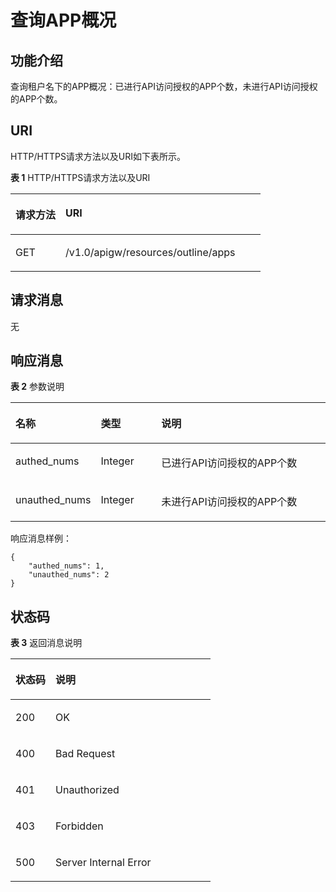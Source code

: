 # 查询APP概况<a name="ZH-CN_TOPIC_0000001082221217"></a>

## 功能介绍<a name="zh-cn_topic_0118924544_section46313469"></a>

查询租户名下的APP概况：已进行API访问授权的APP个数，未进行API访问授权的APP个数。

## URI<a name="zh-cn_topic_0118924544_section14168045"></a>

HTTP/HTTPS请求方法以及URI如下表所示。

**表 1**  HTTP/HTTPS请求方法以及URI

<a name="zh-cn_topic_0118924544_table53146607"></a>
<table><thead align="left"><tr id="zh-cn_topic_0118924544_row44635631"><th class="cellrowborder" valign="top" width="20%" id="mcps1.2.3.1.1"><p id="zh-cn_topic_0118924544_p58716368"><a name="zh-cn_topic_0118924544_p58716368"></a><a name="zh-cn_topic_0118924544_p58716368"></a>请求方法</p>
</th>
<th class="cellrowborder" valign="top" width="80%" id="mcps1.2.3.1.2"><p id="zh-cn_topic_0118924544_p58405369"><a name="zh-cn_topic_0118924544_p58405369"></a><a name="zh-cn_topic_0118924544_p58405369"></a>URI</p>
</th>
</tr>
</thead>
<tbody><tr id="zh-cn_topic_0118924544_row33214483"><td class="cellrowborder" valign="top" width="20%" headers="mcps1.2.3.1.1 "><p id="zh-cn_topic_0118924544_p6018630"><a name="zh-cn_topic_0118924544_p6018630"></a><a name="zh-cn_topic_0118924544_p6018630"></a>GET</p>
</td>
<td class="cellrowborder" valign="top" width="80%" headers="mcps1.2.3.1.2 "><p id="zh-cn_topic_0118924544_p17747001"><a name="zh-cn_topic_0118924544_p17747001"></a><a name="zh-cn_topic_0118924544_p17747001"></a>/v1.0/apigw/resources/outline/apps</p>
</td>
</tr>
</tbody>
</table>

## 请求消息<a name="zh-cn_topic_0118924544_section60403546"></a>

无

## 响应消息<a name="zh-cn_topic_0118924544_section60849047"></a>

**表 2**  参数说明

<a name="zh-cn_topic_0118924544_table20164232"></a>
<table><thead align="left"><tr id="zh-cn_topic_0118924544_row243552"><th class="cellrowborder" valign="top" width="20%" id="mcps1.2.4.1.1"><p id="zh-cn_topic_0118924544_p19727751"><a name="zh-cn_topic_0118924544_p19727751"></a><a name="zh-cn_topic_0118924544_p19727751"></a>名称</p>
</th>
<th class="cellrowborder" valign="top" width="20%" id="mcps1.2.4.1.2"><p id="zh-cn_topic_0118924544_p54443990"><a name="zh-cn_topic_0118924544_p54443990"></a><a name="zh-cn_topic_0118924544_p54443990"></a>类型</p>
</th>
<th class="cellrowborder" valign="top" width="60%" id="mcps1.2.4.1.3"><p id="zh-cn_topic_0118924544_p47887094"><a name="zh-cn_topic_0118924544_p47887094"></a><a name="zh-cn_topic_0118924544_p47887094"></a>说明</p>
</th>
</tr>
</thead>
<tbody><tr id="zh-cn_topic_0118924544_row53649423"><td class="cellrowborder" valign="top" width="20%" headers="mcps1.2.4.1.1 "><p id="zh-cn_topic_0118924544_p50635976"><a name="zh-cn_topic_0118924544_p50635976"></a><a name="zh-cn_topic_0118924544_p50635976"></a>authed_nums</p>
</td>
<td class="cellrowborder" valign="top" width="20%" headers="mcps1.2.4.1.2 "><p id="zh-cn_topic_0118924544_p7873353"><a name="zh-cn_topic_0118924544_p7873353"></a><a name="zh-cn_topic_0118924544_p7873353"></a>Integer</p>
</td>
<td class="cellrowborder" valign="top" width="60%" headers="mcps1.2.4.1.3 "><p id="zh-cn_topic_0118924544_p33761851"><a name="zh-cn_topic_0118924544_p33761851"></a><a name="zh-cn_topic_0118924544_p33761851"></a>已进行API访问授权的APP个数</p>
</td>
</tr>
<tr id="zh-cn_topic_0118924544_row35421205"><td class="cellrowborder" valign="top" width="20%" headers="mcps1.2.4.1.1 "><p id="zh-cn_topic_0118924544_p50545395"><a name="zh-cn_topic_0118924544_p50545395"></a><a name="zh-cn_topic_0118924544_p50545395"></a>unauthed_nums</p>
</td>
<td class="cellrowborder" valign="top" width="20%" headers="mcps1.2.4.1.2 "><p id="zh-cn_topic_0118924544_p536341"><a name="zh-cn_topic_0118924544_p536341"></a><a name="zh-cn_topic_0118924544_p536341"></a>Integer</p>
</td>
<td class="cellrowborder" valign="top" width="60%" headers="mcps1.2.4.1.3 "><p id="zh-cn_topic_0118924544_p43443684"><a name="zh-cn_topic_0118924544_p43443684"></a><a name="zh-cn_topic_0118924544_p43443684"></a>未进行API访问授权的APP个数</p>
</td>
</tr>
</tbody>
</table>

响应消息样例：

```
{
	"authed_nums": 1,
	"unauthed_nums": 2
}
```

## 状态码<a name="zh-cn_topic_0118924544_section6761005"></a>

**表 3**  返回消息说明

<a name="zh-cn_topic_0118924544_table65080456"></a>
<table><thead align="left"><tr id="zh-cn_topic_0118924544_row13904495"><th class="cellrowborder" valign="top" width="20%" id="mcps1.2.3.1.1"><p id="zh-cn_topic_0118924544_p52522300"><a name="zh-cn_topic_0118924544_p52522300"></a><a name="zh-cn_topic_0118924544_p52522300"></a>状态码</p>
</th>
<th class="cellrowborder" valign="top" width="80%" id="mcps1.2.3.1.2"><p id="zh-cn_topic_0118924544_p26447889"><a name="zh-cn_topic_0118924544_p26447889"></a><a name="zh-cn_topic_0118924544_p26447889"></a>说明</p>
</th>
</tr>
</thead>
<tbody><tr id="zh-cn_topic_0118924544_row61904279"><td class="cellrowborder" valign="top" width="20%" headers="mcps1.2.3.1.1 "><p id="zh-cn_topic_0118924544_p48190709"><a name="zh-cn_topic_0118924544_p48190709"></a><a name="zh-cn_topic_0118924544_p48190709"></a>200</p>
</td>
<td class="cellrowborder" valign="top" width="80%" headers="mcps1.2.3.1.2 "><p id="zh-cn_topic_0118924544_p50988816"><a name="zh-cn_topic_0118924544_p50988816"></a><a name="zh-cn_topic_0118924544_p50988816"></a>OK</p>
</td>
</tr>
<tr id="zh-cn_topic_0118924544_row33091708"><td class="cellrowborder" valign="top" width="20%" headers="mcps1.2.3.1.1 "><p id="zh-cn_topic_0118924544_p63182654"><a name="zh-cn_topic_0118924544_p63182654"></a><a name="zh-cn_topic_0118924544_p63182654"></a>400</p>
</td>
<td class="cellrowborder" valign="top" width="80%" headers="mcps1.2.3.1.2 "><p id="zh-cn_topic_0118924544_p17521365"><a name="zh-cn_topic_0118924544_p17521365"></a><a name="zh-cn_topic_0118924544_p17521365"></a>Bad Request</p>
</td>
</tr>
<tr id="zh-cn_topic_0118924544_row23474564"><td class="cellrowborder" valign="top" width="20%" headers="mcps1.2.3.1.1 "><p id="zh-cn_topic_0118924544_p22391541"><a name="zh-cn_topic_0118924544_p22391541"></a><a name="zh-cn_topic_0118924544_p22391541"></a>401</p>
</td>
<td class="cellrowborder" valign="top" width="80%" headers="mcps1.2.3.1.2 "><p id="zh-cn_topic_0118924544_p1775534"><a name="zh-cn_topic_0118924544_p1775534"></a><a name="zh-cn_topic_0118924544_p1775534"></a>Unauthorized</p>
</td>
</tr>
<tr id="zh-cn_topic_0118924544_row15979814"><td class="cellrowborder" valign="top" width="20%" headers="mcps1.2.3.1.1 "><p id="zh-cn_topic_0118924544_p19296543"><a name="zh-cn_topic_0118924544_p19296543"></a><a name="zh-cn_topic_0118924544_p19296543"></a>403</p>
</td>
<td class="cellrowborder" valign="top" width="80%" headers="mcps1.2.3.1.2 "><p id="zh-cn_topic_0118924544_p13949586"><a name="zh-cn_topic_0118924544_p13949586"></a><a name="zh-cn_topic_0118924544_p13949586"></a>Forbidden</p>
</td>
</tr>
<tr id="zh-cn_topic_0118924544_row41427614"><td class="cellrowborder" valign="top" width="20%" headers="mcps1.2.3.1.1 "><p id="zh-cn_topic_0118924544_p193545"><a name="zh-cn_topic_0118924544_p193545"></a><a name="zh-cn_topic_0118924544_p193545"></a>500</p>
</td>
<td class="cellrowborder" valign="top" width="80%" headers="mcps1.2.3.1.2 "><p id="zh-cn_topic_0118924544_p6744143"><a name="zh-cn_topic_0118924544_p6744143"></a><a name="zh-cn_topic_0118924544_p6744143"></a>Server Internal Error</p>
</td>
</tr>
</tbody>
</table>

